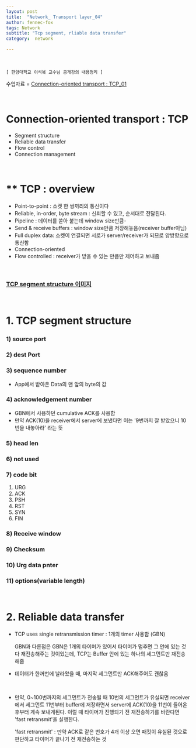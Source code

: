 ```yaml
---
layout: post
title:  "Network_ Transport layer_04"
author: fennec-fox
tags: Network
subtitle: "Tcp segment, rliable data transfer"
category:  network

---
```


<br>

`[ 한양대학교 이석복 교수님 공개강의 내용정리 ]`

수업자료 = [ Connection-oriented transport : TCP_01 ](http://kocw.xcache.kinxcdn.com/KOCW/document/2015/hanyang/leesukbok0326/6.pdf)

<br>

# Connection-oriented transport : TCP

- Segment structure
- Reliable data transfer
- Flow control
- Connection management

<br>

# ** TCP : overview

- Point-to-point : 소켓 한 쌍끼리의 통신이다
- Reliable, in-order, byte stream : 신뢰할 수 있고, 순서대로 전달된다.
- Pipeline : 데이터를 쏟아 붙는데 window size만큼-
- Send & receive buffers : window size만큼 저장해놓음(receiver buffer아님)
- Full duplex data: 소켓이 연결되면 서로가 server/receiver가 되므로 양방향으로 통신함
- Connection-oriented 
- Flow controlled : receiver가 받을 수 있는 만큼만 제어하고 보내줌

<br>

### [ TCP segment structure 이미지](http://telescript.denayer.wenk.be/~hcr/cn/idoceo/tcp_header.html)

<br>

# 1. TCP segment structure

### 1) source port

### 2) dest Port

### 3) sequence number

- App에서 받아온 Data의 맨 앞의 byte의 값

### 4) acknowledgement number

- GBN에서 사용하던 cumulative ACK를 사용함
- 만약 ACK(10)을 receiver에서 server에 보냈다면 이는 '9번까지 잘 받았으니 10번을 내놓아라' 라는 뜻

### 5) head len

### 6) not used

### 7) code bit

1. URG
2. ACK
3. PSH
4. RST
5. SYN
6. FIN

### 8) Receive window

### 9) Checksum

### 10) Urg data pnter

### 11) options(variable length)

<br>

# 2. Reliable data transfer

- TCP uses single retransmission timer : 1개의 timer 사용함 (GBN)

  GBN과 다른점은 GBN은 1개의 타이머가 있어서 타이머가 멈추면 그 안에 있는 것다 재전송해주는 것이었는데, TCP는 Buffer 안에 있는 하나의 세그먼트만 재전송해줌

- 데이터가 한꺼번에 날라왔을 때, 마지막 세그먼트만 ACK해주어도 괜찮음

<br>

- 만약, 0~100번까지의 세그먼트가 전송될 때 10번의 세그먼트가 유실되면 receiver에서  세그먼트 11번부터 buffer에 저장하면서 server에 ACK(10)을 11번이 들어온 후부터 계속 보내게된다. 이럴 때 타이머가 진행되기 전 재전송하기를 바란다면 'fast retransmit'을 실행한다.

  'fast retransmit' : 만약 ACK로 같은 번호가 4개 이상 오면 패킷이 유실된 것으로 판단하고 타이머가 끝나기 전 재전송하는 것

<br>

 